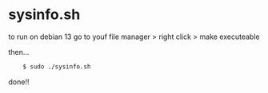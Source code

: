 # sysinfo.sh

to run on debian 13 go to youf file manager > right click > make executeable

then...


```bash
    $ sudo ./sysinfo.sh
```

done!!